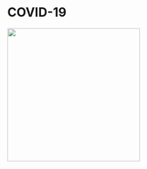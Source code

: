 # COVID-19
<img src="https://ewscripps.brightspotcdn.com/dims4/default/018a9de/2147483647/strip/true/crop/2000x1125+0+224/resize/1280x720!/quality/90/?url=https%3A%2F%2Fewscripps.brightspotcdn.com%2F9e%2F42%2F9796a7dc4e569d6599ddfa63282d%2Fcoronavirus.png" width="300" height="300">

